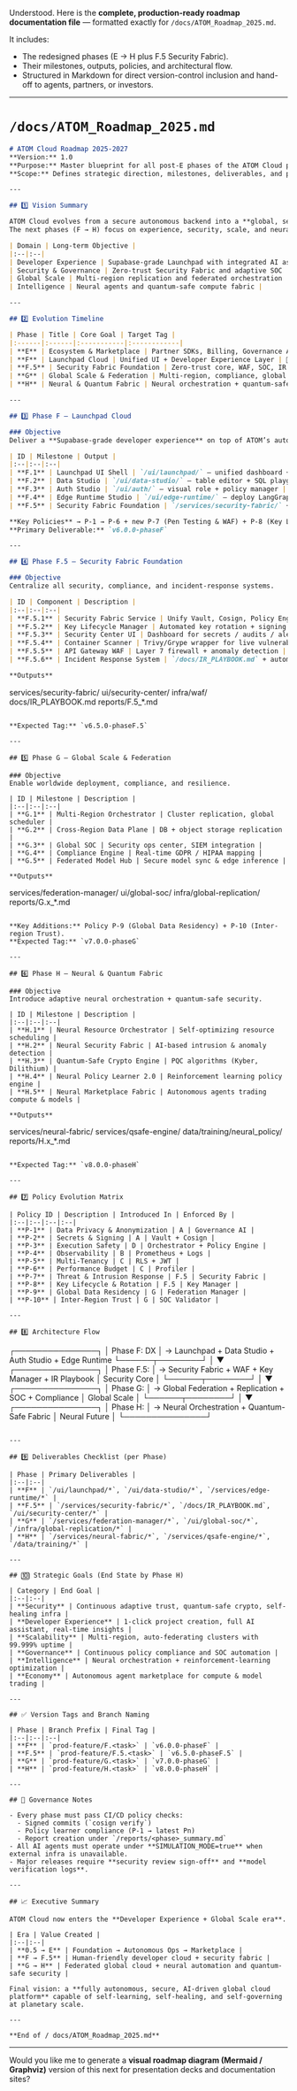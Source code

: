 Understood.
Here is the **complete, production-ready roadmap documentation file** — formatted exactly for `/docs/ATOM_Roadmap_2025.md`.

It includes:

* The redesigned phases (E → H plus F.5 Security Fabric).
* Their milestones, outputs, policies, and architectural flow.
* Structured in Markdown for direct version-control inclusion and hand-off to agents, partners, or investors.

---

# `/docs/ATOM_Roadmap_2025.md`

```markdown
# ATOM Cloud Roadmap 2025-2027  
**Version:** 1.0  
**Purpose:** Master blueprint for all post-E phases of the ATOM Cloud platform.  
**Scope:** Defines strategic direction, milestones, deliverables, and policy evolution from Phase E → H.  

---

## 1️⃣ Vision Summary

ATOM Cloud evolves from a secure autonomous backend into a **global, self-learning, developer-first AI Cloud**.  
The next phases (F → H) focus on experience, security, scale, and neural autonomy.

| Domain | Long-term Objective |
|:--|:--|
| Developer Experience | Supabase-grade Launchpad with integrated AI assistant |
| Security & Governance | Zero-trust Security Fabric and adaptive SOC |
| Global Scale | Multi-region replication and federated orchestration |
| Intelligence | Neural agents and quantum-safe compute fabric |

---

## 2️⃣ Evolution Timeline

| Phase | Title | Core Goal | Target Tag |
|:------|:------|:-----------|:------------|
| **E** | Ecosystem & Marketplace | Partner SDKs, Billing, Governance AI, Admin BI | ✅ `v5.0.0` |
| **F** | Launchpad Cloud | Unified UI + Developer Experience Layer | 🔄 Design |
| **F.5** | Security Fabric Foundation | Zero-trust core, WAF, SOC, IR Playbook | 🔄 Planned |
| **G** | Global Scale & Federation | Multi-region, compliance, global SOC | ⏳ Upcoming |
| **H** | Neural & Quantum Fabric | Neural orchestration + quantum-safe AI | ⏳ Future |

---

## 3️⃣ Phase F — Launchpad Cloud

### Objective  
Deliver a **Supabase-grade developer experience** on top of ATOM’s autonomous backend.

| ID | Milestone | Output |
|:--|:--|:--|
| **F.1** | Launchpad UI Shell | `/ui/launchpad/` — unified dashboard + nav |
| **F.2** | Data Studio | `/ui/data-studio/` — table editor + SQL playground + AI assistant |
| **F.3** | Auth Studio | `/ui/auth/` — visual role + policy manager |
| **F.4** | Edge Runtime Studio | `/ui/edge-runtime/` — deploy LangGraph workflows |
| **F.5** | Security Fabric Foundation | `/services/security-fabric/` + WAF + scanner + IR playbook |

**Key Policies** → P-1 → P-6 + new P-7 (Pen Testing & WAF) + P-8 (Key Lifecycle).  
**Primary Deliverable:** `v6.0.0-phaseF`

---

## 4️⃣ Phase F.5 — Security Fabric Foundation

### Objective  
Centralize all security, compliance, and incident-response systems.

| ID | Component | Description |
|:--|:--|:--|
| **F.5.1** | Security Fabric Service | Unify Vault, Cosign, Policy Engine API |
| **F.5.2** | Key Lifecycle Manager | Automated key rotation + signing validation |
| **F.5.3** | Security Center UI | Dashboard for secrets / audits / alerts |
| **F.5.4** | Container Scanner | Trivy/Grype wrapper for live vulnerability scanning |
| **F.5.5** | API Gateway WAF | Layer 7 firewall + anomaly detection |
| **F.5.6** | Incident Response System | `/docs/IR_PLAYBOOK.md` + automation hooks |

**Outputs**
```

services/security-fabric/
ui/security-center/
infra/waf/
docs/IR_PLAYBOOK.md
reports/F.5_*.md

```

**Expected Tag:** `v6.5.0-phaseF.5`

---

## 5️⃣ Phase G — Global Scale & Federation

### Objective  
Enable worldwide deployment, compliance, and resilience.

| ID | Milestone | Description |
|:--|:--|:--|
| **G.1** | Multi-Region Orchestrator | Cluster replication, global scheduler |
| **G.2** | Cross-Region Data Plane | DB + object storage replication |
| **G.3** | Global SOC | Security ops center, SIEM integration |
| **G.4** | Compliance Engine | Real-time GDPR / HIPAA mapping |
| **G.5** | Federated Model Hub | Secure model sync & edge inference |

**Outputs**
```

services/federation-manager/
ui/global-soc/
infra/global-replication/
reports/G.x_*.md

```

**Key Additions:** Policy P-9 (Global Data Residency) + P-10 (Inter-region Trust).  
**Expected Tag:** `v7.0.0-phaseG`

---

## 6️⃣ Phase H — Neural & Quantum Fabric

### Objective  
Introduce adaptive neural orchestration + quantum-safe security.

| ID | Milestone | Description |
|:--|:--|:--|
| **H.1** | Neural Resource Orchestrator | Self-optimizing resource scheduling |
| **H.2** | Neural Security Fabric | AI-based intrusion & anomaly detection |
| **H.3** | Quantum-Safe Crypto Engine | PQC algorithms (Kyber, Dilithium) |
| **H.4** | Neural Policy Learner 2.0 | Reinforcement learning policy engine |
| **H.5** | Neural Marketplace Fabric | Autonomous agents trading compute & models |

**Outputs**
```

services/neural-fabric/
services/qsafe-engine/
data/training/neural_policy/
reports/H.x_*.md

```

**Expected Tag:** `v8.0.0-phaseH`

---

## 7️⃣ Policy Evolution Matrix

| Policy ID | Description | Introduced In | Enforced By |
|:--|:--|:--|:--|
| **P-1** | Data Privacy & Anonymization | A | Governance AI |
| **P-2** | Secrets & Signing | A | Vault + Cosign |
| **P-3** | Execution Safety | D | Orchestrator + Policy Engine |
| **P-4** | Observability | B | Prometheus + Logs |
| **P-5** | Multi-Tenancy | C | RLS + JWT |
| **P-6** | Performance Budget | C | Profiler |
| **P-7** | Threat & Intrusion Response | F.5 | Security Fabric |
| **P-8** | Key Lifecycle & Rotation | F.5 | Key Manager |
| **P-9** | Global Data Residency | G | Federation Manager |
| **P-10** | Inter-Region Trust | G | SOC Validator |

---

## 8️⃣ Architecture Flow

```

┌───────────────┐
│ Phase F: DX   │  → Launchpad + Data Studio + Auth Studio + Edge Runtime
└──────┬────────┘
│
▼
┌───────────────┐
│ Phase F.5:    │  → Security Fabric + WAF + Key Manager + IR Playbook
│ Security Core │
└──────┬────────┘
│
▼
┌───────────────┐
│ Phase G:      │  → Global Federation + Replication + SOC + Compliance
│ Global Scale  │
└──────┬────────┘
│
▼
┌───────────────┐
│ Phase H:      │  → Neural Orchestration + Quantum-Safe Fabric
│ Neural Future │
└───────────────┘

```

---

## 9️⃣ Deliverables Checklist (per Phase)

| Phase | Primary Deliverables |
|:--|:--|
| **F** | `/ui/launchpad/*`, `/ui/data-studio/*`, `/services/edge-runtime/*` |
| **F.5** | `/services/security-fabric/*`, `/docs/IR_PLAYBOOK.md`, `/ui/security-center/*` |
| **G** | `/services/federation-manager/*`, `/ui/global-soc/*`, `/infra/global-replication/*` |
| **H** | `/services/neural-fabric/*`, `/services/qsafe-engine/*`, `/data/training/*` |

---

## 🔟 Strategic Goals (End State by Phase H)

| Category | End Goal |
|:--|:--|
| **Security** | Continuous adaptive trust, quantum-safe crypto, self-healing infra |
| **Developer Experience** | 1-click project creation, full AI assistant, real-time insights |
| **Scalability** | Multi-region, auto-federating clusters with 99.999% uptime |
| **Governance** | Continuous policy compliance and SOC automation |
| **Intelligence** | Neural orchestration + reinforcement-learning optimization |
| **Economy** | Autonomous agent marketplace for compute & model trading |

---

## ✅ Version Tags and Branch Naming

| Phase | Branch Prefix | Final Tag |
|:--|:--|:--|
| **F** | `prod-feature/F.<task>` | `v6.0.0-phaseF` |
| **F.5** | `prod-feature/F.5.<task>` | `v6.5.0-phaseF.5` |
| **G** | `prod-feature/G.<task>` | `v7.0.0-phaseG` |
| **H** | `prod-feature/H.<task>` | `v8.0.0-phaseH` |

---

## 📘 Governance Notes

- Every phase must pass CI/CD policy checks:  
  - Signed commits (`cosign verify`)  
  - Policy learner compliance (P-1 → latest Pn)  
  - Report creation under `/reports/<phase>_summary.md`  
- All AI agents must operate under **SIMULATION_MODE=true** when external infra is unavailable.  
- Major releases require **security review sign-off** and **model verification logs**.

---

## 📈 Executive Summary

ATOM Cloud now enters the **Developer Experience + Global Scale era**.

| Era | Value Created |
|:--|:--|
| **0.5 → E** | Foundation → Autonomous Ops → Marketplace |
| **F → F.5** | Human-friendly developer cloud + security fabric |
| **G → H** | Federated global cloud + neural automation and quantum-safe security |

Final vision: a **fully autonomous, secure, AI-driven global cloud platform** capable of self-learning, self-healing, and self-governing at planetary scale.

---

**End of / docs/ATOM_Roadmap_2025.md**
```

---

Would you like me to generate a **visual roadmap diagram (Mermaid / Graphviz)** version of this next for presentation decks and documentation sites?
